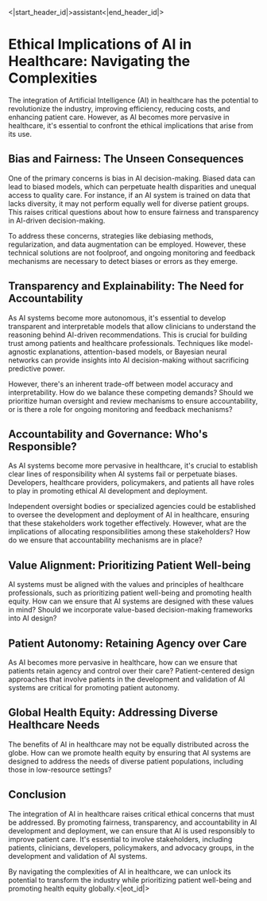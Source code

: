 <|start_header_id|>assistant<|end_header_id|>

Ethical Implications of AI in Healthcare: Navigating the Complexities
============================================================

The integration of Artificial Intelligence (AI) in healthcare has the potential to revolutionize the industry, improving efficiency, reducing costs, and enhancing patient care. However, as AI becomes more pervasive in healthcare, it's essential to confront the ethical implications that arise from its use.

Bias and Fairness: The Unseen Consequences
---------------------------------------------

One of the primary concerns is bias in AI decision-making. Biased data can lead to biased models, which can perpetuate health disparities and unequal access to quality care. For instance, if an AI system is trained on data that lacks diversity, it may not perform equally well for diverse patient groups. This raises critical questions about how to ensure fairness and transparency in AI-driven decision-making.

To address these concerns, strategies like debiasing methods, regularization, and data augmentation can be employed. However, these technical solutions are not foolproof, and ongoing monitoring and feedback mechanisms are necessary to detect biases or errors as they emerge.

Transparency and Explainability: The Need for Accountability
---------------------------------------------------------

As AI systems become more autonomous, it's essential to develop transparent and interpretable models that allow clinicians to understand the reasoning behind AI-driven recommendations. This is crucial for building trust among patients and healthcare professionals. Techniques like model-agnostic explanations, attention-based models, or Bayesian neural networks can provide insights into AI decision-making without sacrificing predictive power.

However, there's an inherent trade-off between model accuracy and interpretability. How do we balance these competing demands? Should we prioritize human oversight and review mechanisms to ensure accountability, or is there a role for ongoing monitoring and feedback mechanisms?

Accountability and Governance: Who's Responsible?
----------------------------------------------

As AI systems become more pervasive in healthcare, it's crucial to establish clear lines of responsibility when AI systems fail or perpetuate biases. Developers, healthcare providers, policymakers, and patients all have roles to play in promoting ethical AI development and deployment.

Independent oversight bodies or specialized agencies could be established to oversee the development and deployment of AI in healthcare, ensuring that these stakeholders work together effectively. However, what are the implications of allocating responsibilities among these stakeholders? How do we ensure that accountability mechanisms are in place?

Value Alignment: Prioritizing Patient Well-being
---------------------------------------------

AI systems must be aligned with the values and principles of healthcare professionals, such as prioritizing patient well-being and promoting health equity. How can we ensure that AI systems are designed with these values in mind? Should we incorporate value-based decision-making frameworks into AI design?

Patient Autonomy: Retaining Agency over Care
---------------------------------------------

As AI becomes more pervasive in healthcare, how can we ensure that patients retain agency and control over their care? Patient-centered design approaches that involve patients in the development and validation of AI systems are critical for promoting patient autonomy.

Global Health Equity: Addressing Diverse Healthcare Needs
---------------------------------------------------------

The benefits of AI in healthcare may not be equally distributed across the globe. How can we promote health equity by ensuring that AI systems are designed to address the needs of diverse patient populations, including those in low-resource settings?

Conclusion
----------

The integration of AI in healthcare raises critical ethical concerns that must be addressed. By promoting fairness, transparency, and accountability in AI development and deployment, we can ensure that AI is used responsibly to improve patient care. It's essential to involve stakeholders, including patients, clinicians, developers, policymakers, and advocacy groups, in the development and validation of AI systems.

By navigating the complexities of AI in healthcare, we can unlock its potential to transform the industry while prioritizing patient well-being and promoting health equity globally.<|eot_id|>
